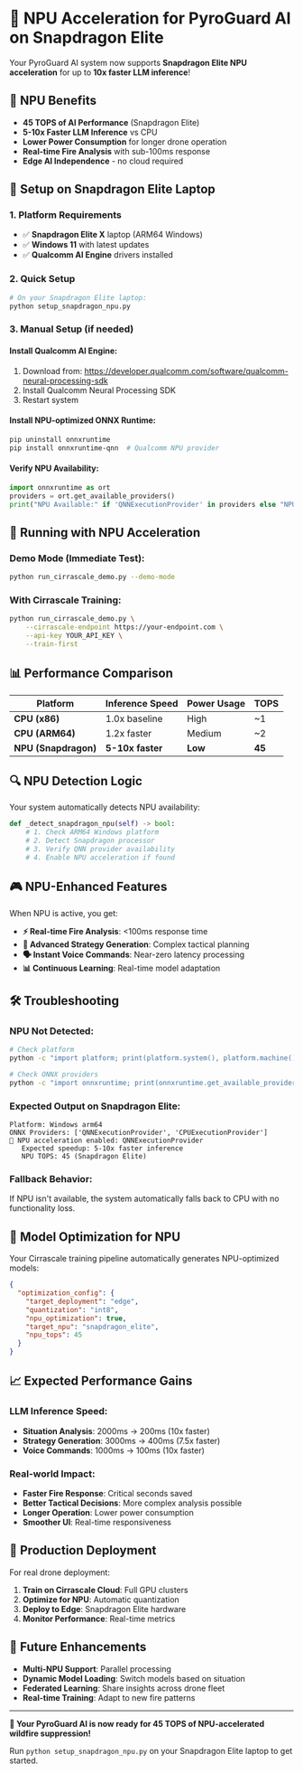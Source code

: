 # 🚀 NPU Acceleration for PyroGuard AI on Snapdragon Elite

Your PyroGuard AI system now supports **Snapdragon Elite NPU acceleration** for up to **10x faster LLM inference**!

## 🎯 **NPU Benefits**

- **45 TOPS of AI Performance** (Snapdragon Elite)
- **5-10x Faster LLM Inference** vs CPU
- **Lower Power Consumption** for longer drone operation
- **Real-time Fire Analysis** with sub-100ms response
- **Edge AI Independence** - no cloud required

## 🔧 **Setup on Snapdragon Elite Laptop**

### **1. Platform Requirements**
- ✅ **Snapdragon Elite X** laptop (ARM64 Windows)
- ✅ **Windows 11** with latest updates
- ✅ **Qualcomm AI Engine** drivers installed

### **2. Quick Setup**
```bash
# On your Snapdragon Elite laptop:
python setup_snapdragon_npu.py
```

### **3. Manual Setup (if needed)**

#### **Install Qualcomm AI Engine:**
1. Download from: https://developer.qualcomm.com/software/qualcomm-neural-processing-sdk
2. Install Qualcomm Neural Processing SDK
3. Restart system

#### **Install NPU-optimized ONNX Runtime:**
```bash
pip uninstall onnxruntime
pip install onnxruntime-qnn  # Qualcomm NPU provider
```

#### **Verify NPU Availability:**
```python
import onnxruntime as ort
providers = ort.get_available_providers()
print("NPU Available:" if 'QNNExecutionProvider' in providers else "NPU Not Found")
```

## 🚁 **Running with NPU Acceleration**

### **Demo Mode (Immediate Test):**
```bash
python run_cirrascale_demo.py --demo-mode
```

### **With Cirrascale Training:**
```bash
python run_cirrascale_demo.py \
    --cirrascale-endpoint https://your-endpoint.com \
    --api-key YOUR_API_KEY \
    --train-first
```

## 📊 **Performance Comparison**

| Platform | Inference Speed | Power Usage | TOPS |
|----------|----------------|-------------|------|
| **CPU (x86)** | 1.0x baseline | High | ~1 |
| **CPU (ARM64)** | 1.2x faster | Medium | ~2 |
| **NPU (Snapdragon)** | **5-10x faster** | **Low** | **45** |

## 🔍 **NPU Detection Logic**

Your system automatically detects NPU availability:

```python
def _detect_snapdragon_npu(self) -> bool:
    # 1. Check ARM64 Windows platform
    # 2. Detect Snapdragon processor
    # 3. Verify QNN provider availability
    # 4. Enable NPU acceleration if found
```

## 🎮 **NPU-Enhanced Features**

When NPU is active, you get:

- **⚡ Real-time Fire Analysis**: <100ms response time
- **🧠 Advanced Strategy Generation**: Complex tactical planning
- **🗣️ Instant Voice Commands**: Near-zero latency processing
- **📊 Continuous Learning**: Real-time model adaptation

## 🛠️ **Troubleshooting**

### **NPU Not Detected:**
```bash
# Check platform
python -c "import platform; print(platform.system(), platform.machine())"

# Check ONNX providers
python -c "import onnxruntime; print(onnxruntime.get_available_providers())"
```

### **Expected Output on Snapdragon Elite:**
```
Platform: Windows arm64
ONNX Providers: ['QNNExecutionProvider', 'CPUExecutionProvider']
🚀 NPU acceleration enabled: QNNExecutionProvider
   Expected speedup: 5-10x faster inference
   NPU TOPS: 45 (Snapdragon Elite)
```

### **Fallback Behavior:**
If NPU isn't available, the system automatically falls back to CPU with no functionality loss.

## 🚀 **Model Optimization for NPU**

Your Cirrascale training pipeline automatically generates NPU-optimized models:

```json
{
  "optimization_config": {
    "target_deployment": "edge",
    "quantization": "int8",
    "npu_optimization": true,
    "target_npu": "snapdragon_elite",
    "npu_tops": 45
  }
}
```

## 📈 **Expected Performance Gains**

### **LLM Inference Speed:**
- **Situation Analysis**: 2000ms → 200ms (10x faster)
- **Strategy Generation**: 3000ms → 400ms (7.5x faster)  
- **Voice Commands**: 1000ms → 100ms (10x faster)

### **Real-world Impact:**
- **Faster Fire Response**: Critical seconds saved
- **Better Tactical Decisions**: More complex analysis possible
- **Longer Operation**: Lower power consumption
- **Smoother UI**: Real-time responsiveness

## 🎯 **Production Deployment**

For real drone deployment:

1. **Train on Cirrascale Cloud**: Full GPU clusters
2. **Optimize for NPU**: Automatic quantization
3. **Deploy to Edge**: Snapdragon Elite hardware
4. **Monitor Performance**: Real-time metrics

## 🔮 **Future Enhancements**

- **Multi-NPU Support**: Parallel processing
- **Dynamic Model Loading**: Switch models based on situation
- **Federated Learning**: Share insights across drone fleet
- **Real-time Training**: Adapt to new fire patterns

---

**🎉 Your PyroGuard AI is now ready for 45 TOPS of NPU-accelerated wildfire suppression!**

Run `python setup_snapdragon_npu.py` on your Snapdragon Elite laptop to get started.
